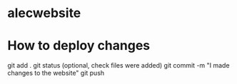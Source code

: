 # alecwebsite

# How to deploy changes

git add .
git status (optional, check files were added)
git commit -m "I made changes to the website"
git push

